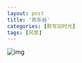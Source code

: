 ```yaml
---
layout: post
title: '欢乐谷'
categories: [默写旧时光]
tags: [风景]
---
```


![img](https://s3-img.meituan.net/v1/mss_3d027b52ec5a4d589e68050845611e68/ff/n0/0k/gx/v8_276735.jpg@596w_1l.jpg)